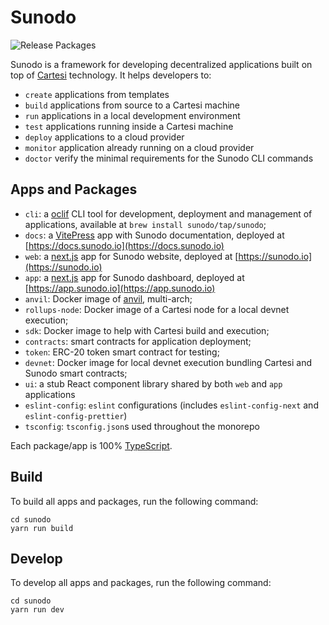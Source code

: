 # Sunodo

![Release Packages](https://github.com/sunodo/sunodo/actions/workflows/release.yaml/badge.svg)

Sunodo is a framework for developing decentralized applications built on top of [Cartesi](http://cartesi.io) technology.
It helps developers to:

-   `create` applications from templates
-   `build` applications from source to a Cartesi machine
-   `run` applications in a local development environment
-   `test` applications running inside a Cartesi machine
-   `deploy` applications to a cloud provider
-   `monitor` application already running on a cloud provider
-   `doctor` verify the minimal requirements for the Sunodo CLI commands

## Apps and Packages

-   `cli`: a [oclif](https://oclif.io) CLI tool for development, deployment and management of applications, available at `brew install sunodo/tap/sunodo`;
-   `docs`: a [VitePress](https://vitepress.dev/) app with Sunodo documentation, deployed at [https://docs.sunodo.io](https://docs.sunodo.io)
-   `web`: a [next.js](https://nextjs.org/) app for Sunodo website, deployed at [https://sunodo.io](https://sunodo.io)
-   `app`: a [next.js](https://nextjs.org/) app for Sunodo dashboard, deployed at [https://app.sunodo.io](https://app.sunodo.io)
-   `anvil`: Docker image of [anvil](https://book.getfoundry.sh/reference/anvil/), multi-arch;
-   `rollups-node`: Docker image of a Cartesi node for a local devnet execution;
-   `sdk`: Docker image to help with Cartesi build and execution;
-   `contracts`: smart contracts for application deployment;
-   `token`: ERC-20 token smart contract for testing;
-   `devnet`: Docker image for local devnet execution bundling Cartesi and Sunodo smart contracts;
-   `ui`: a stub React component library shared by both `web` and `app` applications
-   `eslint-config`: `eslint` configurations (includes `eslint-config-next` and `eslint-config-prettier`)
-   `tsconfig`: `tsconfig.json`s used throughout the monorepo

Each package/app is 100% [TypeScript](https://www.typescriptlang.org/).

## Build

To build all apps and packages, run the following command:

```shell
cd sunodo
yarn run build
```

## Develop

To develop all apps and packages, run the following command:

```shell
cd sunodo
yarn run dev
```
